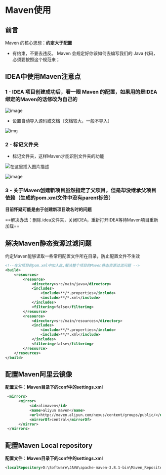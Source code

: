 # Maven使用

## 前言

Maven 的核心思想：**约定大于配置**

- 有约束，不要去违反。
  Maven 会规定好你该如何去编写我们的 Java 代码，必须要按照这个规范来；

## IDEA中使用Maven注意点

### 1 - IDEA 项目创建成功后，看一眼 Maven 的配置，如果用的是IDEA绑定的Maven的话修改为自己的

![image](https://xf233.oss-cn-hangzhou.aliyuncs.com/CalvinHaynesBlogImage/image.3kxbapbq3nm0.png)

- 设置自动导入源码或文档（文档较大，一般不导入）

![img](https://img-blog.csdnimg.cn/20201030200557328.png?x-oss-process=image/watermark,type_ZmFuZ3poZW5naGVpdGk,shadow_10,text_aHR0cHM6Ly9ibG9nLmNzZG4ubmV0L3FxXzM2MTg4MTI3,size_16,color_FFFFFF,t_70#pic_center)

### 2 - 标记文件夹

- 标记文件夹，这样Maven才能识别文件夹的功能

![在这里插入图片描述](https://img-blog.csdnimg.cn/20201030200931259.png?x-oss-process=image/watermark,type_ZmFuZ3poZW5naGVpdGk,shadow_10,text_aHR0cHM6Ly9ibG9nLmNzZG4ubmV0L3FxXzM2MTg4MTI3,size_16,color_FFFFFF,t_70#pic_center)

![image](https://xf233.oss-cn-hangzhou.aliyuncs.com/CalvinHaynesBlogImage/image.2st3qla7tv20.png)

### 3 - 关于Maven创建新项目虽然指定了父项目，但是却没继承父项目依赖（生成的pom.xml文件中没有parent标签）

**目前怀疑可能是由于创建新项目改名时的问题**

==解决办法：删除.idea文件夹，关闭IDEA，重新打开IDEA等待Maven项目重新加载==

## 解决Maven静态资源过滤问题

约定Maven能够读取一些常用配置文件所在目录，防止配置文件不生效

```xml
<!--在父项目的pom.xml中加入此,解决整个项目的Maven静态资源过滤问题 -->
<build>
    <resources>
        <resource>
            <directory>src/main/java</directory>
            <includes>
                <include>**/*.properties</include>
                <include>**/*.xml</include>
            </includes>
            <filtering>false</filtering>
        </resource>
        <resource>
            <directory>src/main/resources</directory>
            <includes>
                <include>**/*.properties</include>
                <include>**/*.xml</include>
            </includes>
            <filtering>false</filtering>
        </resource>
    </resources>
</build>
```

## 配置Maven阿里云镜像

**配置文件：Maven目录下的conf中的settings.xml**

```xml
 <mirrors>
      <mirror>
           <id>alimaven</id>
           <name>aliyun maven</name>
           <url>http://maven.aliyun.com/nexus/content/groups/public/</url>
           <mirrorOf>central</mirrorOf> 
      </mirror>
 </mirrors>
```

## 配置Maven Local repository

**配置文件：Maven目录下的conf中的settings.xml**

```xml
<localRepository>D:\Software\JAVA\apache-maven-3.8.1-bin\Maven_Repository</localRepository>
```


